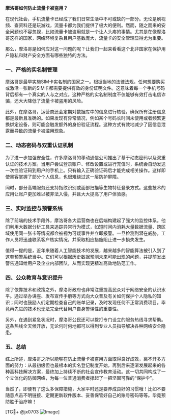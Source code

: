 **摩洛哥如何防止流量卡被盗用？**

在现代社会，手机流量卡已经成了我们日常生活中不可或缺的一部分。无论是刷视频、查资料还是玩游戏，流量卡都为我们提供了极大的便利。然而，随之而来的安全问题也不容忽视，比如流量卡被盗用就是一个让人头疼的事情。尤其是在像摩洛哥这样的国家，网络环境复杂且用户基数庞大，流量卡的安全管理显得尤为重要。

那么，摩洛哥是如何应对这一问题的呢？让我们一起来看看这个北非国家在保护用户隐私和财产安全方面有哪些独特的方法。

### 一、严格的实名制管理

摩洛哥是最早实施SIM卡实名制的国家之一。根据当地的法律法规，任何想要购买或激活一张新的SIM卡都需要提供有效的身份证明文件。这意味着每一个手机号码背后都有一个真实的人与之对应。这种严格的实名制制度不仅能够有效打击电信诈骗，还大大降低了流量卡被盗用的风险。

此外，在摩洛哥，运营商还会定期对数据库中的信息进行核验，确保所有注册信息都是最新且准确的。如果发现有异常情况，例如某个号码长时间未使用或者频繁更换绑定设备，则可能会触发额外的身份验证流程。这种方式有效地减少了因信息泄露而导致的流量卡被滥用现象。

### 二、动态密码与双重认证机制

为了进一步加强安全性，许多摩洛哥的移动通信公司推出了基于动态密码以及双重认证的技术方案。当用户尝试登录账户、修改设置或进行充值时，系统会自动发送一次性验证码到用户的手机上。只有输入正确验证码后才能完成相关操作。这样即使黑客掌握了部分个人信息，也很难绕过这一层防护屏障。

同时，部分高端服务还支持指纹识别或面部扫描等生物特征登录方式。这些技术的应用让账户更加难以被非法入侵，并且大大提高了用户体验感。

### 三、实时监控与预警系统

除了前端的技术手段外，摩洛哥各大运营商也在后端构建起了强大的监控体系。他们利用大数据分析工具来追踪异常行为模式，如短时间内消耗大量数据流量、跨区域使用同一张卡等情况都会被视为可疑事件并立即报警。一旦检测到潜在威胁，工作人员将迅速联系客户核实情况，并采取相应措施阻止进一步损失发生。

值得一提的是，近年来随着人工智能技术的发展，越来越多的智能算法被引入到了这套预警系统当中。它们可以根据历史数据预测未来可能出现的问题，并提前发出警告通知给用户及企业内部团队，从而实现更精准高效地防范工作。

### 四、公众教育与意识提升

除了依靠技术和政策之外，摩洛哥政府也非常注重提高民众对于网络安全的认识水平。通过举办讲座、发布宣传手册等方式向大众普及有关如何保护个人隐私的知识；同时也鼓励人们定期检查自己的账单记录，及时发现任何不正常消费项目。毕竟再先进的技术也无法完全代替用户自身警惕性的重要性。

另外，在遇到紧急状况时，摩洛哥公民还可以拨打专门设立的服务热线寻求帮助。这条热线全天候开放，无论何时何地都可以得到专业人员指导解决各种网络安全隐患。

### 五、总结

综上所述，摩洛哥之所以能够在防止流量卡被盗用方面取得良好成效，离不开多方面的努力：从最初级但也最根本的实名登记制度开始，再到后来逐渐发展起来的各种高科技解决方案，最终加上持续不断的社会宣传教育活动。这一切共同构成了一个立体化的防御网络，为每一位普通消费者撑起了一把坚固可靠的“保护伞”。

当然了，即便有了这么多保障措施，大家平时还是要养成良好的习惯哦！比如不要随意点击不明链接、定期更新软件版本、妥善保管好自己的账号密码等等。毕竟预防胜于治疗嘛！

[TG💪+ @jx0703 ![Image](https://github.com/user-attachments/assets/dbca1d08-cadb-493c-b0ec-ad6f7a83f270)]